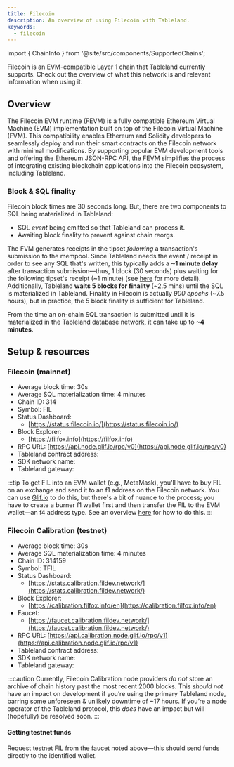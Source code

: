 ```yaml
---
title: Filecoin
description: An overview of using Filecoin with Tableland.
keywords:
  - filecoin
---
```


import { ChainInfo } from '@site/src/components/SupportedChains';

Filecoin is an EVM-compatible Layer 1 chain that Tableland currently supports. Check out the overview of what this network is and relevant information when using it.

## Overview

The Filecoin EVM runtime (FEVM) is a fully compatible Ethereum Virtual Machine (EVM) implementation built on top of the Filecoin Virtual Machine (FVM). This compatibility enables Ethereum and Solidity developers to seamlessly deploy and run their smart contracts on the Filecoin network with minimal modifications. By supporting popular EVM development tools and offering the Ethereum JSON-RPC API, the FEVM simplifies the process of integrating existing blockchain applications into the Filecoin ecosystem, including Tableland.

### Block & SQL finality

Filecoin block times are 30 seconds long. But, there are two components to SQL being materialized in Tableland:

- SQL _event_ being emitted so that Tableland can process it.
- Awaiting block finality to prevent against chain reorgs.

The FVM generates receipts in the tipset _following_ a transaction's submission to the mempool. Since Tableland needs the event / receipt in order to see any SQL that's written, this typically adds a **~1 minute delay** after transaction submission—thus, 1 block (30 seconds) plus waiting for the following tipset's receipt (~1 minute) (see [here](https://docs.filecoin.io/smart-contracts/developing-contracts/best-practices/#consistently-generating-transaction-receipts) for more detail). Additionally, Tableland **waits 5 blocks for finality** (~2.5 mins) until the SQL is materialized in Tableland. Finality in Filecoin is actually _900 epochs_ (~7.5 hours), but in practice, the 5 block finality is sufficient for Tableland.

From the time an on-chain SQL transaction is submitted until it is materialized in the Tableland database network, it can take up to **~4 minutes**.

## Setup & resources

### Filecoin (mainnet)

- Average block time: 30s
- Average SQL materialization time: 4 minutes
- Chain ID: 314
- Symbol: FIL
- Status Dashboard:
  - [https://status.filecoin.io/](https://status.filecoin.io/)
- Block Explorer:
  - [https://filfox.info](https://filfox.info)
- RPC URL: [https://api.node.glif.io/rpc/v0](https://api.node.glif.io/rpc/v0)
- Tableland contract address: <ChainInfo chain='filecoin' info='contractAddress' />
- SDK network name: <ChainInfo chain='filecoin' info='chainName' />
- Tableland gateway: <ChainInfo chain='filecoin' info='baseUrl' />

:::tip
To get FIL into an EVM wallet (e.g., MetaMask), you'll have to buy FIL on an exchange and send it to an f1 address on the Filecoin network. You can use [Glif.io](https://www.glif.io/) to do this, but there's a bit of nuance to the process; you have to create a burner f1 wallet first and then transfer the FIL to the EVM wallet—an f4 address type. See an overview [here](https://www.youtube.com/watch?v=Skim_qHnmjE) for how to do this.
:::

### Filecoin Calibration (testnet)

- Average block time: 30s
- Average SQL materialization time: 4 minutes
- Chain ID: 314159
- Symbol: TFIL
- Status Dashboard:
  - [https://stats.calibration.fildev.network/](https://stats.calibration.fildev.network/)
- Block Explorer:
  - [https://calibration.filfox.info/en](https://calibration.filfox.info/en)
- Faucet:
  - [https://faucet.calibration.fildev.network/](https://faucet.calibration.fildev.network/)
- RPC URL: [https://api.calibration.node.glif.io/rpc/v1](https://api.calibration.node.glif.io/rpc/v1)
- Tableland contract address: <ChainInfo chain='filecoin-calibration' info='contractAddress' />
- SDK network name: <ChainInfo chain='filecoin-calibration' info='chainName' />
- Tableland gateway: <ChainInfo chain='filecoin-calibration' info='baseUrl' />

:::caution
Currently, Filecoin Calibration node providers _do not_ store an archive of chain history past the most recent 2000 blocks. This _should not_ have an impact on development if you’re using the primary Tableland node, barring some unforeseen & unlikely downtime of ~17 hours. If you’re a node operator of the Tableland protocol, this _does_ have an impact but will (hopefully) be resolved soon.
:::

#### Getting testnet funds

Request testnet FIL from the faucet noted above—this should send funds directly to the identified wallet.
